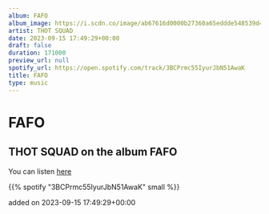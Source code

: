 ```yaml
---
album: FAFO
album_image: https://i.scdn.co/image/ab67616d0000b27360a65eddde548539d4d85a9e
artist: THOT SQUAD
date: 2023-09-15 17:49:29+00:00
draft: false
duration: 171000
preview_url: null
spotify_url: https://open.spotify.com/track/3BCPrmc55IyurJbN51AwaK
title: FAFO
type: music
---
```



# FAFO

## THOT SQUAD on the album FAFO

You can listen [here](https://open.spotify.com/track/3BCPrmc55IyurJbN51AwaK)

{{% spotify "3BCPrmc55IyurJbN51AwaK" small %}}

added on 2023-09-15 17:49:29+00:00
